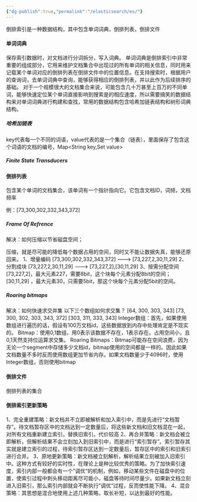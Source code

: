 ```yaml
---
{"dg-publish":true,"permalink":"/elasticsearch/es/"}
---
```




倒排索引是一种数据结构，其中包含单词词典，倒排列表，倒排文件

#### 单词词典
保存索引数据时，对文档进行分词拆分，写入词典。
单词词典是倒排索引中非常重要的组成部分，它用来维护文档集合中出现过的所有单词的相关信息，同时用来记载某个单词对应的倒排列表在倒排文件中的位置信息。在支持搜索时，根据用户的查询词，去单词词典中查询，能够获得相应的倒排列表，并以此作为后续排序的基础。
对于一个规模很大的文档集合来说，可能包含几十万甚至上百万的不同单词，能够快速定位某个单词直接影响到搜索是的相应速度，所以需要搞笑的数据结构来对单词词典进行构建和查找，常用的数据结构包含哈希加链表结构和树形词典结构。

##### 哈希加链表
key代表每一个不同的词语，value代表的是一个集合（链表），里面保存了包含这个词语的文档的编号，Map<String key,Set<Integer> value>

##### Finite State Transducers


#### 倒排列表
包含某个单词的文档集合，该单词有一个指针指向它。它包含文档ID，词频，文档频率

例：[73,300,302,332,343,372]

##### Frame Of Refrence
解决：如何压缩以节省磁盘空间；

压缩，就是尽可能的降低每个数据占用的空间，同时又不能让数据失真，能够还原回来。
1、增量编码
[73,300,302,332,343,372] ---> [73,227,2,30,11,29]
2、分割成块
[73,227,2,30,11,29] --->  [73,227,2],[30,11,29] 
3、按需分配空间
[73,227,2]，最大元素227，需要8bit，这个块每个元素分配8bit的空间；
[30,11,29] ，最大元素30，只需要5bit，那这个块每个元素分配5bit的空间。

##### Roaring bitmaps
解决：如何快速求交并集
以下三个数组如何求交集？
[64, 300, 303, 343]
[73, 300, 302, 303, 343, 372]
[303, 311, 333, 343]
Integer数组：首先，如果使用数组进行遍历的话，假设有100万文档id，这些数据放到内存中处理肯定是不现实的。
Bitmap：使用0,1数组，用0表示该数据不存在，1表示存在。占用空间小，且0,1天然支持位运算求交集。
Roaring Bitmaps：Bitmap可能存在空间浪费，因为无论一个segment中存储多少文档id，bitmap使用的空间都是一样的。因此如果文档数量不多时反而使用数组更加节省内存。如果文档数量少于4096时，使用Integer数组，否则使用bitmap

#### 倒排文件
倒排列表的集合




#### 倒排索引更新策略
1、完全重建策略：新文档并不立即被解析和加入索引中，而是先进行“文档暂存”。待文档暂存区中的文档达到一定数量后，将这些新文档和旧文档混在一起，对所有文档重新建立索引，替换旧索引。代价较高
2、再合并策略：新文档会被立即解析，但解析结果不会立刻加入到旧索引中，而是进行“索引暂存”。索引暂存其实就是建立索引的过程，待索引暂存区达到一定数量后，暂存区中的索引和旧索引进行合并。
3、原地更新策略：新文档被立刻解析，解析结果立刻被加入旧索引中。这种方式有较好的实时性，在理论上是种比较优秀的策略。为了加快索引速度，索引内部一般都会有一个”调优“的机制，例如，移动某些文件在磁盘中的位置，使索引过程中刺头移动距离尽可能小，磁盘等待时间尽量少。如果新文档立刻进入旧索引，那么索引内部就会不断执行”调优“过程，反而使性能下降。
4、混合策略：其思想是混合地使用上述几种策略，取长补短，以达到最好的性能。